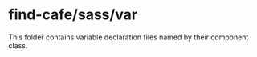 # find-cafe/sass/var

This folder contains variable declaration files named by their component class.
